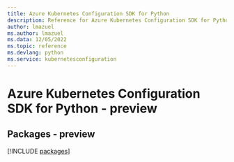 ```yaml
---
title: Azure Kubernetes Configuration SDK for Python
description: Reference for Azure Kubernetes Configuration SDK for Python
author: lmazuel
ms.author: lmazuel
ms.data: 12/05/2022
ms.topic: reference
ms.devlang: python
ms.service: kubernetesconfiguration
---
```

# Azure Kubernetes Configuration SDK for Python - preview
## Packages - preview
[!INCLUDE [packages](kubernetes-configuration-index.md)]